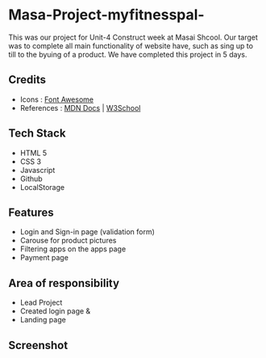 # Masa-Project-myfitnesspal-
This was our project for Unit-4 Construct week at Masai Shcool.
Our target was to complete all main functionality of  website have, such as sing up to till to the byuing of a product.
We have completed this project in 5 days.


## Credits

- Icons : [Font Awesome](https://fontawesome.com/)
- References : [MDN Docs](https://developer.mozilla.org/en-US/) | [W3School](https://www.w3schools.com/)

## Tech Stack

- HTML 5
- CSS 3
- Javascript
- Github
- LocalStorage

## Features

- Login and Sign-in page (validation form)
- Carouse for product pictures
- Filtering apps on the apps page
- Payment page

## Area of responsibility

- Lead Project
- Created login page &
- Landing page

## Screenshot



